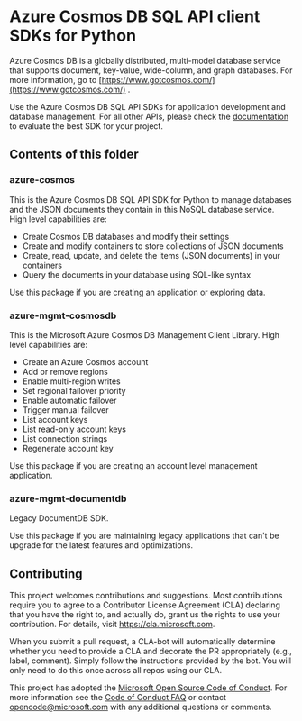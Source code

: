# Azure Cosmos DB SQL API client SDKs for Python

Azure Cosmos DB is a globally distributed, multi-model database service that supports document, key-value, wide-column, and graph databases. For more information, go to [https://www.gotcosmos.com/](https://www.gotcosmos.com/) .

Use the Azure Cosmos DB SQL API SDKs for application development and database management. For all other APIs, please check the [documentation](https://docs.microsoft.com/azure/cosmos-db/introduction) to evaluate the best SDK for your project.

## Contents of this folder

### azure-cosmos

This is the Azure Cosmos DB SQL API SDK for Python to manage databases and the JSON documents they contain in this NoSQL database service. High level capabilities are:

+ Create Cosmos DB databases and modify their settings
+ Create and modify containers to store collections of JSON documents
+ Create, read, update, and delete the items (JSON documents) in your containers
+ Query the documents in your database using SQL-like syntax

Use this package if you are creating an application or exploring data.

### azure-mgmt-cosmosdb

This is the Microsoft Azure Cosmos DB Management Client Library. High level capabilities are:

+ Create an Azure Cosmos account
+ Add or remove regions
+ Enable multi-region writes
+ Set regional failover priority
+ Enable automatic failover
+ Trigger manual failover
+ List account keys
+ List read-only account keys
+ List connection strings
+ Regenerate account key

Use this package if you are creating an account level management application.

### azure-mgmt-documentdb

Legacy DocumentDB SDK.

Use this package if you are maintaining legacy applications that can't be upgrade for the latest features and optimizations.

## Contributing

This project welcomes contributions and suggestions.  Most contributions require you to agree to a
Contributor License Agreement (CLA) declaring that you have the right to, and actually do, grant us
the rights to use your contribution. For details, visit https://cla.microsoft.com.

When you submit a pull request, a CLA-bot will automatically determine whether you need to provide
a CLA and decorate the PR appropriately (e.g., label, comment). Simply follow the instructions
provided by the bot. You will only need to do this once across all repos using our CLA.

This project has adopted the [Microsoft Open Source Code of Conduct](https://opensource.microsoft.com/codeofconduct/).
For more information see the [Code of Conduct FAQ](https://opensource.microsoft.com/codeofconduct/faq/) or
contact [opencode@microsoft.com](mailto:opencode@microsoft.com) with any additional questions or comments.
